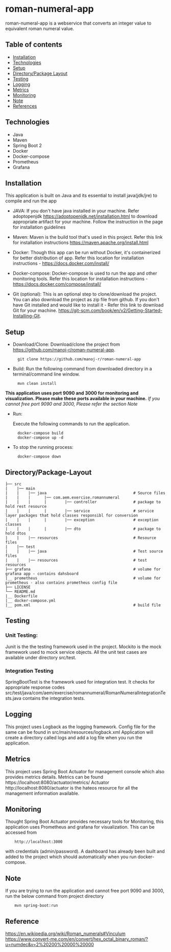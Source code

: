 # roman-numeral-app

roman-numeral-app is a webservice that converts an integer value to equivalent roman numeral value.

## Table of contents

* [Installation](#Installation)
* [Technologies](#Technologies)
* [Setup](#Setup)
* [Directory/Package Layout](#Package-Layout)
* [Testing](#Testing)
* [Logging](#Logging)
* [Metrics](#Metrics)
* [Monitoring](#Monitoring)
* [Note](#Note)
* [References](#Reference)

## Technologies

* Java
* Maven
* Spring Boot 2
* Docker
* Docker-compose
* Prometheus
* Grafana

## Installation

This application is built on Java and its essential to install java(jdk/jre) to compile and run the app

- JAVA: If you don't have java installed in your machine. 
Refer adoptopenjdk https://adoptopenjdk.net/installation.html to download appropriate artifact for your machine. 
Follow the instruction in the page for installation guidelines

- Maven: Maven is the build tool that's used in this project. Refer this link for installation instructions https://maven.apache.org/install.html

- Docker: Though this app can be run without Docker, it's containerized for better distribution of app. 
Refer this location for installation instructions - https://docs.docker.com/install/

- Docker-compose: Docker-compose is used to run the app and other monitoring tools. 
Refer this location for installation instructions - https://docs.docker.com/compose/install/

- Git (optional): This is an optional step to clone/download the project. You can also download the project as zip file from github.
If you don't have Git installed and would like to install it - Refer this link to download Git for your machine. https://git-scm.com/book/en/v2/Getting-Started-Installing-Git.



## Setup

- Download/Clone: Download/clone the project from https://github.com/manoj-r/roman-numeral-app. 

        git clone https://github.com/manoj-r/roman-numeral-app
        
- Build: Run the following command from downloaded directory in a terminal/command line window.

        mvn clean install

**This application uses port 9090 and 3000 for monitoring and visualization. Please make these ports available in your machine.**
*If you cannot free port 9090 and 3000, Please refer the section Note*
- Run: 

    Execute the following commands to run the application.

        docker-compose build
        docker-compose up -d

- To stop the running process:
    
        docker-compose down
        
## Directory/Package-Layout
             
    ├── src  
    |    |── main
    |    |    |── java                                      # Source files  
    |    |    |      |── com.aem.exercise.romannumeral
    |    |    |      |        |── controller                # package to hold rest resource 
    |    |    |      |        |── service                   # service layer packages that hold classes responsibl for conversion          
    |    |    |      |        |── exception                 # exception classes       
    |    |    |      |        |── dto                       # package to hold dtos                
    |    |    |── resources                                 # Resource files
    |    |── test 
    |    |    |── java                                      # Test source files
    |    |    |── resources                                 # test resources
    ├── grafana                                             # volume for grafana app - contains dahsboard
    |__ prometheus                                          # volume for prometheus - also contains prometheus config file
    ├── LICENSE
    └── README.md
    |__ Dockerfile
    |__ docker-compose.yml
    |__ pom.xml                                             # build file


## Testing

### Unit Testing:

Junit is the the testing framework used in the project. Mockito is the mock framework used to mock service objects. 
All the unit test cases are available under directory src/test.

### Integration Testing

SpringBootTest is the framework used for integration test. It checks for appropriate response codes
src/test/java/com/aem/exercise/romannumeral/RomanNumeralIntegrationTests.java contains the integration tests.


## Logging

This project uses Logback as the logging framework. Config file for the same can be found in src/main/resources/logback.xml
Application will create a directory called logs and add a log file when you run the application.

## Metrics

This project uses Spring Boot Actuator for management console which also provides metrics details. 
Metrics can be found https://localhost:8080/actuator/metrics/<metric name>
Actuator http://localhost:8080/actuator is the hateos resource for all the management information available.

## Monitoring

Thought Spring Boot Actuator provides necessary tools for Monitoring, this application uses Prometheus and grafana for visualization.
This can be accessed from 

        http://localhost:3000 
with credentials (admin/password). A dashboard has already been built and added to the project
which should automatically when you run docker-compose.


## Note

If you are trying to run the application and cannot free port 9090 and 3000, run the below command from project directory 

        mvn spring-boot:run


## Reference
https://en.wikipedia.org/wiki/Roman_numerals#Vinculum
https://www.convert-me.com/en/convert/hex_octal_binary_roman/?u=numdec&v=2%20200%20000%20000
